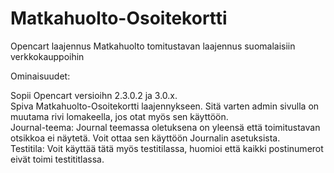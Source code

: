 # Matkahuolto-Osoitekortti
Opencart laajennus Matkahuolto tomitustavan laajennus suomalaisiin verkkokauppoihin

Ominaisuudet:<br/>

Sopii Opencart versioihn 2.3.0.2 ja 3.0.x.<br/>
Spiva Matkahuolto-Osoitekortti laajennykseen. Sitä varten admin sivulla on muutama rivi lomakeella, jos otat myös sen käyttöön.<br/>
Journal-teema: Journal teemassa oletuksena on yleensä että toimitustavan otsikkoa ei näytetä. Voit ottaa sen käyttöön Journalin asetuksista.<br/>
Testitila: Voit käyttää tätä myös testitilassa, huomioi että kaikki postinumerot eivät toimi testititlassa.<br/>

